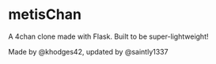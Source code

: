 # metisChan

A 4chan clone made with Flask. Built to be super-lightweight!

Made by @khodges42, updated by @saintly1337
